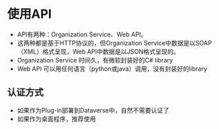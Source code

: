 # 使用API
+ API有两种：Organization Service、Web API。
+ 这两种都是基于HTTP协议的，但Organization Service中数据是以SOAP（XML）格式呈现，Web API中数据是以JSON格式呈现的。
+ Organization Service 时间久，有微软封装好的C# library
+ Web API 可以用任何语言（python或java）调用，没有封装好的library

## 认证方式
+ 如果作为Plug-in部署到Dataverse中，自然不需要认证了
+ 如果作为桌面程序，推荐使用